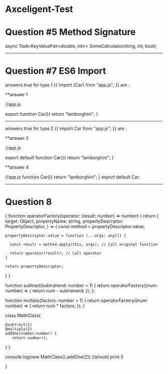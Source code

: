 # Axceligent-Test

# Question #5 Method Signature 

async Task<KeyValuePair<double, int>> SomeCalculation(long, int, bool);

-----------------------------------------------------------------------------
# Question #7 ES6 Import

answers true for type 1 {{ import {Car} from "app.js"; }} are :

**answer 1

//app.js

export function Car(){
    return "lamborghini";
}

------------------------------------------------------------------
answers true for type 2 {{ import Car from "app.js"; }} are :

**answer 2

//app.js

export default function Car(){
    return "lamborghini";
}

**answer 4

//app.js
function Car(){
    return "lamborghini";
}
export default Car;

----------------------------------------------------
# Question 8 
{ function operatorFactory(operator: (result: number) => number) {
  return (
    target: Object,
    propertyName: string,
    propertyDescriptor: PropertyDescriptor,
  ) => {
    const method = propertyDescriptor.value;

    propertyDescriptor.value = function (...args: any[]) {

      const result = method.apply(this, args); // Call original function

      return operator(result); // Call operator
    }

    return propertyDescriptor;
  } 
}

 function subtract(subtrahend: number = 1) {
  return operatorFactory((num: number) => {
    return num - subtrahend;
  });
};

 function multiply(factors: number = 1) {
  return operatorFactory((num: number) => {
    return num * factors;
  });
}

class MathClass{

  
    @subtract(1)
    @multiply(2)
    addOne(number:number) {
       return number+1;
   }
}
 
console.log(new MathClass().addOne(2)) //should print 5

}
